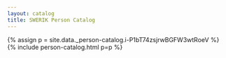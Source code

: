 ```yaml
---
layout: catalog
title: SWERIK Person Catalog
---
```

{% assign p = site.data._person-catalog.i-P1bT74zsjrwBGFW3wtRoeV %}
{% include person-catalog.html p=p %}

